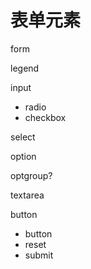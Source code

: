 # 表单元素

form

legend

input
- radio
- checkbox

select

option

optgroup?

textarea

button
- button
- reset
- submit